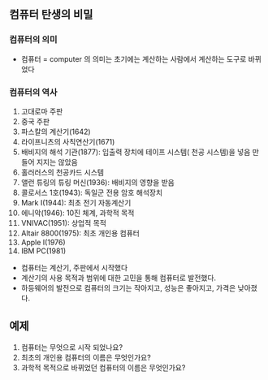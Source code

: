 ## 컴퓨터 탄생의 비밀

### 컴퓨터의 의미
  - 컴퓨터 = computer 의 의미는 초기에는 계산하는 사람에서 계산하는 도구로 바뀌었다

### 컴퓨터의 역사
  1. 고대로마 주판
  2. 중국 주판
  3. 파스칼의 계산기(1642)
  4. 라이프니츠의 사칙연산기(1671)
  5. 배비지의 해석 기관(1877): 입출력 장치에 테이프 시스템( 천공 시스템)을 넣음 만들어 지지는 않았음
  6. 홀러러스의 천공카드 시스템
  7. 앨런 튜링의 튜링 머신(1936): 배비지의 영향을 받음
  8. 콜로서스 1호(1943): 독일군 전용 암호 해석장치
  9. Mark I(1944): 최초 전기 자동계산기
  10. 에니악(1946): 10진 체계, 과학적 목적
  11. VNIVAC(1951): 상업적 목적
  12. Altair 8800(1975): 최초 개인용 컴퓨터
  13. Apple I(1976)
  14. IBM PC(1981)

  - 컴퓨터는 계산기, 주판에서 시작했다
  - 계산기의 사용 목적과 범위에 대한 고민을 통해 컴퓨터로 발전했다.
  - 하등웨어의 발전으로 컴퓨터의 크기는 작아지고, 성능은 좋아지고, 가격은 낮아졌다.

## 예제
  1. 컴퓨터는 무엇으로 시작 되었나요?
  2. 최초의 개인용 컴퓨터의 이름은 무엇인가요?
  3. 과학적 목적으로 바뀌었던 컴퓨터의 이름은 무엇인가요?
